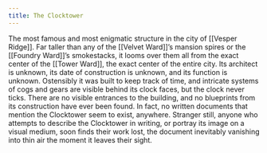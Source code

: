 ```yaml
---
title: The Clocktower
---
```


The most famous and most enigmatic structure in the city of [[Vesper Ridge]]. Far taller than any of the [[Velvet Ward]]’s mansion spires or the [[Foundry Ward]]’s smokestacks, it looms over them all from the exact center of the [[Tower Ward]], the exact center of the entire city. Its architect is unknown, its date of construction is unknown, and its function is unknown. Ostensibly it was built to keep track of time, and intricate systems of cogs and gears are visible behind its clock faces, but the clock never ticks. There are no visible entrances to the building, and no blueprints from its construction have ever been found. In fact, no written documents that mention the Clocktower seem to exist, anywhere. Stranger still, anyone who attempts to describe the Clocktower in writing, or portray its image on a visual medium, soon finds their work lost, the document inevitably vanishing into thin air the moment it leaves their sight.